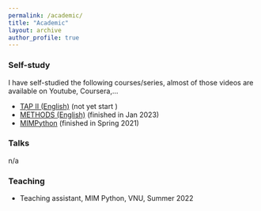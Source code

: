 ```yaml
---
permalink: /academic/
title: "Academic"
layout: archive
author_profile: true
---
```


### Self-study

I have self-studied the following courses/series, almost of those videos are available on Youtube, Coursera,...
- [TẠP II (English)](https://vuenglishclass.blogspot.com/) (not yet start )
- [METHODS (English)](https://vuenglishclass.blogspot.com/) (finished in Jan 2023)
- [MIMPython](https://mimpython.github.io/) (finished in Spring 2021)

### Talks
n/a


### Teaching
- Teaching assistant, MIM Python, VNU, Summer 2022

<!-- ### Undergraduate courses -->
